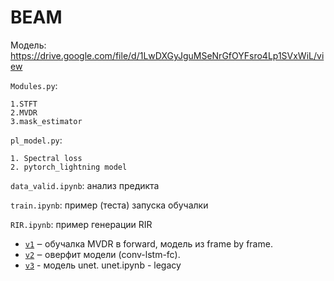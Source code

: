 # BEAM
Модель:
https://drive.google.com/file/d/1LwDXGyJguMSeNrGfOYFsro4Lp1SVxWiL/view

`Modules.py`:

    1.STFT
    2.MVDR
    3.mask_estimator

`pl_model.py`:

    1. Spectral loss
    2. pytorch_lightning model

`data_valid.ipynb`: анализ предикта

`train.ipynb`: пример (теста) запуска обучалки

`RIR.ipynb`: пример генерации RIR

- [`v1`](./v1) ‒ обучалка MVDR в forward, модель из frame by frame.
- [`v2`](./v2) ‒ оверфит модели (conv-lstm-fc).
- [`v3`](./v3) - модель unet. unet.ipynb - legacy